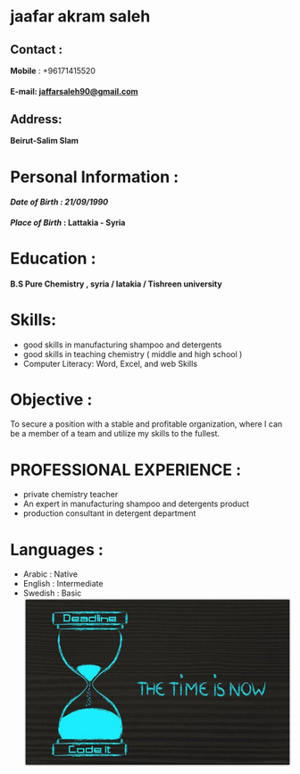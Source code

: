 # **jaafar akram saleh**
 ## Contact :
**Mobile** : +96171415520 
#### **E-mail**: jaffarsaleh90@gmail.com

## Address:
**Beirut-Salim Slam**

# Personal Information :

#### *Date of Birth : 21/09/1990*
#### *Place of Birth* : Lattakia - Syria

# Education :
 #### **B.S Pure Chemistry** , syria / latakia / Tishreen university 


# Skills:

-   good skills in manufacturing shampoo and detergents
-   good skills in teaching chemistry ( middle and high school )
-   Computer Literacy: Word, Excel, and web Skills  



# Objective :

To secure a position with a stable and profitable organization, where I can be a member of a team and utilize my skills to the fullest.


# PROFESSIONAL EXPERIENCE :
-  private chemistry teacher
-  An expert in manufacturing shampoo and detergents product
-  production consultant in detergent department 
# Languages :
-   Arabic  : Native 
-   English : Intermediate 
-   Swedish : Basic
![text](16068-web-developer-wallpaper_3468.jpg)
